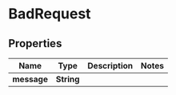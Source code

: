 

# BadRequest


## Properties

| Name | Type | Description | Notes |
|------------ | ------------- | ------------- | -------------|
|**message** | **String** |  |  |



